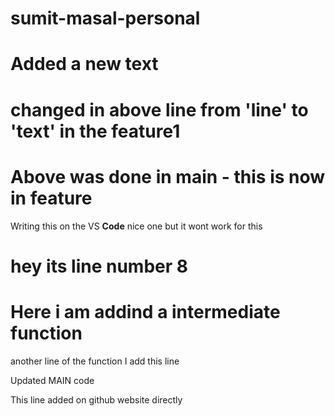 # sumit-masal-personal

# Added a new text

# changed in above line from 'line'  to 'text' in the feature1
# Above was done in main - this is now in feature
Writing this on the VS **Code** nice one
but
it wont work for this
# hey its line number 8


# Here i am addind a intermediate function
another line of the function
I add this line

Updated MAIN code


This line added on github website directly

